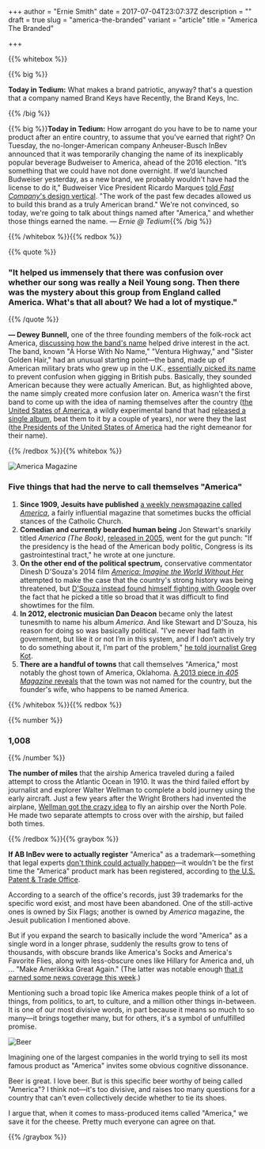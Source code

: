 +++
author = "Ernie Smith"
date = 2017-07-04T23:07:37Z
description = ""
draft = true
slug = "america-the-branded"
variant = "article"
title = "America The Branded"

+++

{{% whitebox %}}

{{% big %}}

**Today in Tedium:** What makes a brand patriotic, anyway? that's a question that a company named Brand Keys have Recently, the Brand Keys, Inc.

{{% /big %}}


{{% big %}}**Today in Tedium:** How arrogant do you have to be to name your product after an entire country, to assume that you've earned that right? On Tuesday, the no-longer-American company Anheuser-Busch InBev announced that it was temporarily changing the name of its inexplicably popular beverage Budweiser to America, ahead of the 2016 election. "It’s something that we could have not done overnight. If we’d launched Budweiser yesterday, as a new brand, we probably wouldn't have had the license to do it," Budweiser Vice President Ricardo Marques [told *Fast Company*'s design vertical](http://www.fastcodesign.com/3059681/budweiser-renames-its-beer-america). "The work of the past few decades allowed us to build this brand as a truly American brand." We're not convinced, so today, we're going to talk about things named after "America," and whether those things earned the name. *— Ernie @ Tedium*{{% /big %}}

{{% /whitebox %}}{{% redbox %}}

{{% quote %}}
### "It helped us immensely that there was confusion over whether our song was really a Neil Young song. Then there was the mystery about this group from England called America. What's that all about? We had a lot of mystique."
{{% /quote %}}

**— Dewey Bunnell,** one of the three founding members of the folk-rock act America, [discussing how the band's name](http://www.marinij.com/article/ZZ/20080630/NEWS/806309959) helped drive interest in the act. The band, known "A Horse With No Name," "Ventura Highway," and "Sister Golden Hair," had an unusual starting point—the band, made up of American military brats who grew up in the U.K., [essentially picked its name](http://www.latimes.com/local/obituaries/la-me-dan-peek-20110727-story.html) to prevent confusion when gigging in British pubs. Basically, they sounded American because they were actually American. But, as highlighted above, the name simply created more confusion later on. America wasn't the first band to come up with the idea of naming themselves after the country ([the United States of America](http://www.allmusic.com/artist/the-united-states-of-america-mn0000920101/biography), a wildly experimental band that had [released a single album](http://amzn.to/1OfYSo1), beat them to it by a couple of years), nor were they the last ([the Presidents of the United States of America](http://www.presidentsrock.com/) had the right demeanor for their name).

{{% /redbox %}}{{% whitebox %}}

![America Magazine](http://res.cloudinary.com/tedium/image/upload/v1462943606/h7phruuhky9ah3tacuay.jpg)

### Five things that had the nerve to call themselves "America"

1. **Since 1909, Jesuits have published** [a weekly newsmagazine called *America*](http://americamagazine.org/), a fairly influential magazine that sometimes bucks the official stances of the Catholic Church.
2. **Comedian and currently bearded human being** Jon Stewart's snarkily titled *America (The Book)*, [released in 2005](http://amzn.to/1YkTaBI), went for the gut punch: "If the presidency is the head of the American body politic, Congress is its gastrointestinal tract," he wrote at one juncture.
3. **On the other end of the political spectrum,** conservative commentator Dinesh D'Souza's 2014 film [*America: Imagine the World Without Her*](http://amzn.to/1rFqXv6) attempted to make the case that the country's strong history was being threatened, but [D'Souza instead found himself fighting with Google](http://deadline.com/2014/07/dinesh-dsouza-america-google-missing-movie-showtimes-806191/) over the fact that he picked a title so broad that it was difficult to find showtimes for the film.
4. **In 2012, electronic musician Dan Deacon** became only the latest tunesmith to name his album *America*. And like Stewart and D'Souza, his reason for doing so was basically political. "I’ve never had faith in government, but like it or not I’m in this system, and if I don’t actively try to do something about it, I’m part of the problem," [he told journalist Greg Kot](http://articles.chicagotribune.com/2012-08-29/entertainment/chi-dan-deacon-interview-deacon-interviewed-about-america-20120829_1_dan-deacon-america-baltimore-club-scene).
5. **There are a handful of towns** that call themselves "America," most notably the ghost town of America, Oklahoma. [A 2013 piece in *405 Magazine* reveals](http://www.405magazine.com/July-2013/The-Rise-and-Fall-of-America-Oklahoma/) that the town was not named for the country, but the founder's wife, who happens to be named America.

{{% /whitebox %}}{{% redbox %}}

{{% number %}}
### 1,008
{{% /number %}}

**The number of miles** that the airship America traveled during a failed attempt to cross the Atlantic Ocean in 1910. It was the third failed effort by journalist and explorer Walter Wellman to complete a bold journey using the early aircraft. Just a few years after the Wright Brothers had invented the airplane, [Wellman got the crazy idea](http://www.airships.net/first-attempt-fly-atlantic-wellman-vaniman-airship-america) to fly an airship over the North Pole. He made two separate attempts to cross over with the airship, but failed both times.

{{% /redbox %}}{{% graybox %}}

**If AB InBev were to actually register** "America" as a trademark—something that legal experts [don't think could actually happen](http://www.latimes.com/la-fi-budweiser-america-trademark-20160510-snap-htmlstory.html)—it wouldn't be the first time the "America" product mark has been registered, according to [the U.S. Patent & Trade Office](http://tmsearch.uspto.gov/).

According to a search of the office's records, just 39 trademarks for the specific word exist, and most have been abandoned. One of the still-active ones is owned by Six Flags; another is owned by *America* magazine, the Jesuit publication I mentioned above.

But if you expand the search to basically include the word "America" as a single word in a longer phrase, suddenly the results grow to tens of thousands, with obscure brands like America's Socks and America's Favorite Flies, along with less-obscure ones like Hillary for America and, uh … "Make Amerikkka Great Again." (The latter was notable enough [that it earned some news coverage this week](http://www.worldipreview.com/news/make-amerikkka-great-again-trademark-application-filed-9984).)

Mentioning such a broad topic like America makes people think of a lot of things, from politics, to art, to culture, and a million other things in-between. It is one of our most divisive words, in part because it means so much to so many—it brings together many, but for others, it's a symbol of unfulfilled promise.

![Beer](http://res.cloudinary.com/tedium/image/upload/v1462943723/mjqm2c71cqnoe4xs34sn.jpg)

Imagining one of the largest companies in the world trying to sell its most famous product as "America" invites some obvious cognitive dissonance.

Beer is great. I love beer. But is this specific beer worthy of being called "America"? I think not—it's too divisive, and raises too many questions for a country that can't even collectively decide whether to tie its shoes.

I argue that, when it comes to mass-produced items called "America," we save it for the cheese. Pretty much everyone can agree on that.

{{% /graybox %}}